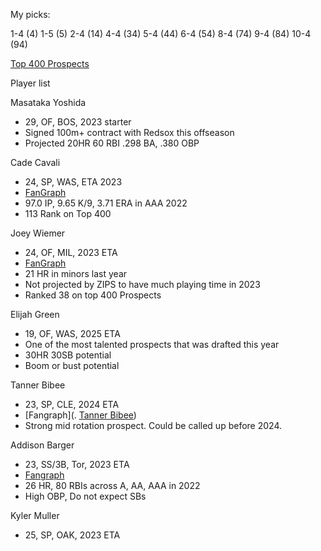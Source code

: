My picks:
  
1-4 (4)
1-5 (5)
2-4 (14)
4-4 (34)
5-4 (44)
6-4 (54)
8-4 (74)
9-4 (84)
10-4 (94)

[Top 400 Prospects](https://www.fantraxhq.com/top-fantasy-baseball-prospects/)

Player list

Masataka Yoshida
- 29, OF, BOS, 2023 starter
- Signed 100m+ contract with Redsox this offseason
- Projected 20HR 60 RBI  .298 BA, .380 OBP

Cade Cavali
- 24, SP, WAS, ETA 2023
- [FanGraph](https://www.fangraphs.com/players/cade-cavalli/27473/stats?position=P)
- 97.0 IP, 9.65 K/9, 3.71 ERA in AAA 2022
- 113 Rank on Top 400

Joey Wiemer
- 24, OF, MIL, 2023 ETA
- [FanGraph](https://www.fangraphs.com/players/joey-wiemer/sa3014531/stats?position=OF)
- 21 HR in minors last year
- Not projected by ZIPS to have much playing time in 2023
- Ranked 38 on top 400 Prospects

Elijah Green
- 19, OF, WAS, 2025 ETA
- One of the most talented prospects that was drafted this year
- 30HR 30SB potential
- Boom or bust potential

Tanner Bibee
- 23, SP, CLE, 2024 ETA
- [Fangraph](. [Tanner Bibee](https://www.fangraphs.com/statss.aspx?playerid=sa3018170))
- Strong mid rotation prospect. Could be called up before 2024.

Addison Barger
- 23, SS/3B, Tor, 2023 ETA
- [Fangraph](https://www.fangraphs.com/players/addison-barger/sa3006910/stats?position=3B/SS)
- 26 HR, 80 RBIs across A, AA, AAA in 2022
- High OBP, Do not expect SBs

Kyler Muller
- 25, SP, OAK, 2023 ETA